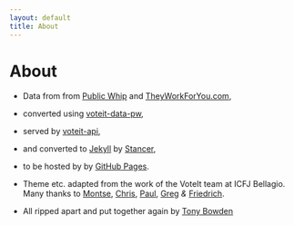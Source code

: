 ```yaml
---
layout: default
title: About
---
```


# About

* Data from from [Public Whip](http://www.publicwhip.org.uk/) and
[TheyWorkForYou.com](http://www.theyworkforyou.com/),

* converted using [voteit-data-pw](https://github.com/tmtmtmtm/voteit-data-pw),

* served by [voteit-api](https://github.com/tmtmtmtm/voteit-api),

* and converted to [Jekyll](http://jekyllrb.com) by [Stancer](https://github.com/tmtmtmtm/stancer-uk/tree/gh-pages),

* to be hosted by by [GitHub Pages](http://pages.github.com).

* Theme etc. adapted from the work of the VoteIt team at ICFJ Bellagio. 
Many thanks to [Montse](https:/twitter.com/montselobos), 
[Chris](https:/twitter.com/chris_whong), [Paul](https:/twitter.com/pmackay), 
[Greg](https:/twitter.com/longhotsummer) *&* [Friedrich](https:/twitter.com/pudo).

* All ripped apart and put together again by [Tony Bowden](@tmtmtmtm)




